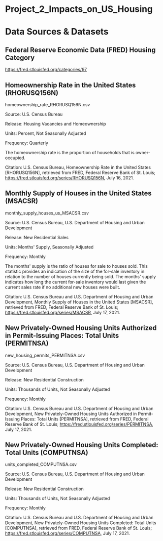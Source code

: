 # Project_2_Impacts_on_US_Housing

# Data Sources & Datasets

## Federal Reserve Economic Data (FRED) Housing Category

https://fred.stlouisfed.org/categories/97

## Homeownership Rate in the United States (RHORUSQ156N)

homeownership_rate_RHORUSQ156N.csv

Source: U.S. Census Bureau  

Release: Housing Vacancies and Homeownership  

Units:  Percent, Not Seasonally Adjusted

Frequency:  Quarterly

The homeownership rate is the proportion of households that is owner-occupied.

Citation:
U.S. Census Bureau, Homeownership Rate in the United States [RHORUSQ156N], retrieved from FRED, Federal Reserve Bank of St. Louis; https://fred.stlouisfed.org/series/RHORUSQ156N, July 16, 2021.

## Monthly Supply of Houses in the United States (MSACSR)

monthly_supply_houses_us_MSACSR.csv

Source: U.S. Census Bureau, U.S. Department of Housing and Urban Development

Release: New Residential Sales  

Units:  Months' Supply, Seasonally Adjusted

Frequency:  Monthly

The months' supply is the ratio of houses for sale to houses sold. This statistic provides an indication of the size of the for-sale inventory in relation to the number of houses currently being sold. The months' supply indicates how long the current for-sale inventory would last given the current sales rate if no additional new houses were built.

Citation:
U.S. Census Bureau and U.S. Department of Housing and Urban Development, Monthly Supply of Houses in the United States [MSACSR], retrieved from FRED, Federal Reserve Bank of St. Louis; https://fred.stlouisfed.org/series/MSACSR, July 17, 2021.

## New Privately-Owned Housing Units Authorized in Permit-Issuing Places: Total Units (PERMITNSA)

new_housing_permits_PERMITNSA.csv

Source: U.S. Census Bureau, U.S. Department of Housing and Urban Development

Release: New Residential Construction  

Units:  Thousands of Units, Not Seasonally Adjusted

Frequency:  Monthly

Citation:
U.S. Census Bureau and U.S. Department of Housing and Urban Development, New Privately-Owned Housing Units Authorized in Permit-Issuing Places: Total Units [PERMITNSA], retrieved from FRED, Federal Reserve Bank of St. Louis; https://fred.stlouisfed.org/series/PERMITNSA, July 17, 2021.

## New Privately-Owned Housing Units Completed: Total Units (COMPUTNSA)

units_completed_COMPUTNSA.csv

Source: U.S. Census Bureau, U.S. Department of Housing and Urban Development  

Release: New Residential Construction  

Units:  Thousands of Units, Not Seasonally Adjusted

Frequency:  Monthly

Citation:
U.S. Census Bureau and U.S. Department of Housing and Urban Development, New Privately-Owned Housing Units Completed: Total Units [COMPUTNSA], retrieved from FRED, Federal Reserve Bank of St. Louis; https://fred.stlouisfed.org/series/COMPUTNSA, July 17, 2021.


